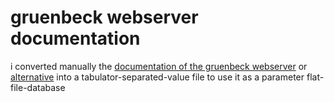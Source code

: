 # gruenbeck webserver documentation

i converted manually the [documentation of the gruenbeck webserver](https://www.loxwiki.eu/download/attachments/37618129/Gruenbeck_Webserver_Dokumentation.pdf?version=1&modificationDate=1546461261000&api=v2) or [alternative](https://www.loxwiki.eu/download/attachments/18219874/Gruenbeck_Webserver_Dokumentation.pdf?version=1&modificationDate=1497260914000&api=v2) into a tabulator-separated-value file to use it as a parameter flat-file-database

